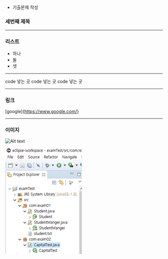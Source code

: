 * 기출문제 작성
### 세번째 제목

***
### 리스트
+ 하나
+ 둘
+ 셋

*** 

 code 넣는 곳
 code 넣는 곳
 code 넣는 곳


*** 
### 링크
[google]{https://www.google.com/}

***
### 이미지

![Alt text](https://images.unsplash.com/photo-1592276040264-e10344a6a10e?ixlib=rb-1.2.1&ixid=eyJhcHBfaWQiOjEyMDd9&auto=format&fit=crop&w=634&q=80)

![Alt text](ppt/1.PNG)